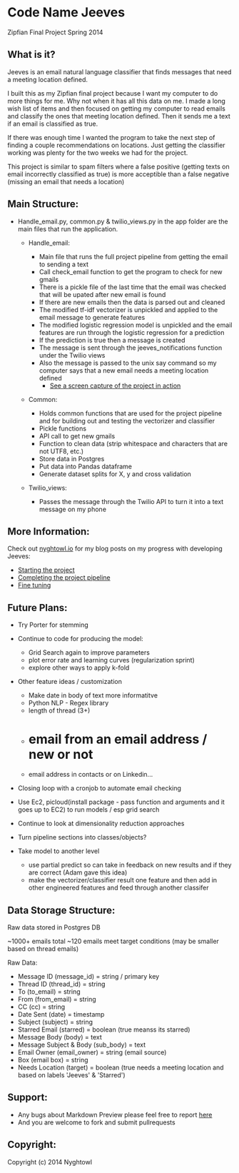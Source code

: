 # Code Name Jeeves 
Zipfian Final Project Spring 2014

What is it?
--------

Jeeves is an email natural language classifier that finds messages that need a meeting location defined.

I built this as my Zipfian final project because I want my computer to do more things for me. Why not when it has all this data on me. I made a long wish list of items and then focused on getting my computer to read emails and classify the ones that meeting location defined. Then it sends me a text if an email is classified as true. 

If there was enough time I wanted the program to take the next step of finding a couple recommendations on locations. Just getting the classifier working was plenty for the two weeks we had for the project. 

This project is similar to spam filters where a false positive (getting texts on email incorrectly classified as true) is more acceptible than a false negative (missing an email that needs a location)


Main Structure:
--------

- Handle_email.py, common.py & twilio_views.py in the app folder are the main files that run the application. 
    - Handle_email:
        - Main file that runs the full project pipeline from getting the email to sending a text 
        - Call check_email function to get the program to check for new gmails
        - There is a pickle file of the last time that the email was checked that will be upated after new email is found
        - If there are new emails then the data is parsed out and cleaned
        - The modified tf-idf vectorizer is unpickled and applied to the email message to generate features
        - The modified logistic regression model is unpickled and the email features are run through the logistic regression for a prediction
        - If the prediction is true then a message is created
        - The message is sent through the jeeves_notifications function under the Twilio views
        - Also the message is passed to the unix say command so my computer says that a new email needs a meeting location defined
            - [See a screen capture of the project in action](http://nyghtowl.io/2014/03/30/jeeves-is-talking/)

    - Common:
        - Holds common functions that are used for the project pipeline and for building out and testing the vectorizer and classifier
        - Pickle functions
        - API call to get new gmails
        - Function to clean data (strip whitespace and characters that are not UTF8, etc.)
        - Store data in Postgres
        - Put data into Pandas dataframe
        - Generate dataset splits for X, y and cross validation

    - Twilio_views: 
        - Passes the message through the Twilio API to turn it into a text message on my phone

More Information:
--------

Check out [nyghtowl.io](http://nyghtowl.io) for my blog posts on my progress with developing Jeeves:
- [Starting the project](http://nyghtowl.io/2014/03/16/begin-with-the-end/)
- [Completing the project pipeline](http://nyghtowl.io/2014/03/23/zipfian-project-week-1-closing-the-loop/)
- [Fine tuning](http://nyghtowl.io/2014/03/30/jeeves-is-talking/)

Future Plans:
--------

- Try Porter for stemming

- Continue to code for producing the model:
    - Grid Search again to improve parameters
    - plot error rate and learning curves (regularization sprint)
    - explore other ways to apply k-fold

- Other feature ideas / customization
    - Make date in body of text more informatitve
    - Python NLP - Regex library
    - length of thread (3+)
    - # email from an email address / new or not
    - email address in contacts or on Linkedin...

- Closing loop with a cronjob to automate email checking

- Use Ec2, picloud(install package - pass function and arguments and it goes up to EC2) to run models / esp grid search

- Continue to look at dimensionality reduction approaches

- Turn pipeline sections into classes/objects?

- Take model to another level
    - use partial predict so can take in feedback on new results and if they are correct (Adam gave this idea)
    - make the vectorizer/classifier result one feature and then add in other engineered features and feed through another classifer



Data Storage Structure:
--------

Raw data stored in Postgres DB

~1000+ emails total
~120 emails meet target conditions (may be smaller based on thread emails)

Raw Data:
- Message ID (message_id) = string / primary key
- Thread ID (thread_id) = string
- To (to_email) = string
- From (from_email) = string
- CC (cc) = string
- Date Sent (date) = timestamp
- Subject (subject) = string
- Starred Email (starred) = boolean (true meanss its starred)
- Message Body (body) = text
- Message Subject & Body (sub_body) = text
- Email Owner (email_owner) = string (email source)
- Box (email box) = string
- Needs Location (target) = boolean (true needs a meeting location and based on labels 'Jeeves' & 'Starred')


Support:
--------
- Any bugs about Markdown Preview please feel free to report [here](https://github.com/nyghtowl/Code_Name_Jeeves/issues)
- And you are welcome to fork and submit pullrequests


Copyright:
--------

Copyright (c) 2014 Nyghtowl